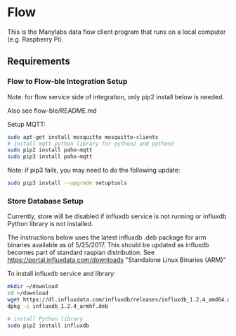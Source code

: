 # Flow

This is the Manylabs data flow client program that runs on a local computer (e.g. Raspberry Pi).

## Requirements 

### Flow to Flow-ble Integration Setup 

Note: for flow service side of integration, only pip2 install below is needed.

Also see flow-ble/README.md

Setup MQTT:

```bash
sudo apt-get install mosquitto mosquitto-clients
# install mqtt python library for python2 and python3
sudo pip2 install paho-mqtt
sudo pip3 install paho-mqtt
```

Note: if pip3 fails, you may need to do the following update:

```bash
sudo pip3 install --upgrade setuptools
```

### Store Database Setup
 
Currently, store will be disabled if influxdb service is not running or influxdb Python
library is not installed.

The instructions below uses the latest influxdb .deb package for arm binaries available as of 5/25/2017.
This should be updated as influxdb becomes part of standard raspian distribution.
See https://portal.influxdata.com/downloads "Standalone Linux Binaries (ARM)"

To install influxdb service and library:

```bash
mkdir ~/download
cd ~/download
wget https://dl.influxdata.com/influxdb/releases/influxdb_1.2.4_amd64.deb
dpkg -i influxdb_1.2.4_armhf.deb

# install Python library
sudo pip2 install influxdb
```
